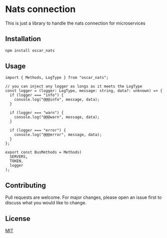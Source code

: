 # Nats connection

This is just a library to handle the nats connection for microservices

## Installation

```bash
npm install oscar_nats
```

## Usage

```
import { Methods, LogType } from "oscar_nats";

// you can inject any logger as longs as it meets the LogType
const logger = (logger: LogType, message: string, data?: unknown) => {
  if (logger === "info") {
    console.log("@@@info", message, data);
  }

  if (logger === "warn") {
    console.log("@@@warn", message, data);
  }

  if (logger === "error") {
    console.log("@@@error", message, data);
  }
};

export const BusMethods = Methods(
  SERVERS,
  TOKEN,
  logger
);
```

## Contributing

Pull requests are welcome. For major changes, please open an issue first to discuss what you would like to change.

## License

[MIT](https://choosealicense.com/licenses/mit/)
